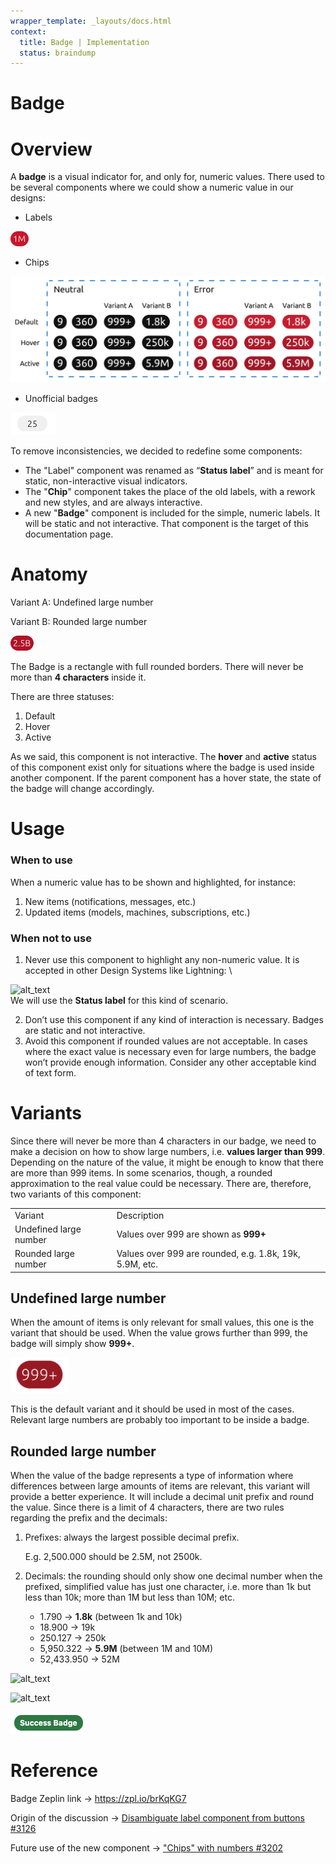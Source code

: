 ```yaml
---
wrapper_template: _layouts/docs.html
context:
  title: Badge | Implementation
  status: braindump
---
```

# Badge

# Overview

A **badge** is a visual indicator for, and only for, numeric values. There used to be several components where we could show a numeric value in our designs:

* Labels

![alt_text](/vanilla/templates/static/images/image1.png "image_tooltip")

* Chips

![alt_text](/vanilla/templates/static/images/image2.png "image_tooltip")

* Unofficial badges

![alt_text](/vanilla/templates/static/images/image3.png "image_tooltip")

To remove inconsistencies, we decided to redefine some components:

* The "Label" component was renamed as “**Status label**” and is meant for static, non-interactive visual indicators.
* The "**Chip**" component takes the place of the old labels, with a rework and new styles, and are always interactive.
* A new "**Badge**" component is included for the simple, numeric labels. It will be static and not interactive. That component is the target of this documentation page.

# Anatomy

Variant A: Undefined large number

Variant B: Rounded large number

![alt_text](/vanilla/templates/static/images/image4.png "image_tooltip")

The Badge is a rectangle with full rounded borders. There will never be more than **4 characters** inside it.

There are three statuses: 

1. Default
2. Hover
3. Active

As we said, this component is not interactive. The **hover** and **active** status of this component exist only for situations where the badge is used inside another component. If the parent component has a hover state, the state of the badge will change accordingly.

# Usage

### When to use

When a numeric value has to be shown and highlighted, for instance:

1. New items (notifications, messages, etc.)
2. Updated items (models, machines, subscriptions, etc.)

### When not to use

1. Never use this component to highlight any non-numeric value. It is accepted in other Design Systems like Lightning:  \

![alt_text](images/image5.png "image_tooltip")
 \
We will use the **Status label** for this kind of scenario.

2. Don’t use this component if any kind of interaction is necessary. Badges are static and not interactive.
3. Avoid this component if rounded values are not acceptable. In cases where the exact value is necessary even for large numbers, the badge won’t provide enough information. Consider any other acceptable kind of text form.

# Variants

Since there will never be more than 4 characters in our badge, we need to make a decision on how to show large numbers, i.e. **values larger than 999**. Depending on the nature of the value, it might be enough to know that there are more than 999 items. In some scenarios, though, a rounded approximation to the real value could be necessary. There are, therefore, two variants of this component:

<table>
  <tr>
   <td>Variant
   </td>
   <td>Description
   </td>
  </tr>
  <tr>
   <td>Undefined large number
   </td>
   <td>Values over 999 are shown as <strong>999+</strong>
   </td>
  </tr>
  <tr>
   <td>Rounded large number
   </td>
   <td>Values over 999 are rounded, e.g. 1.8k, 19k, 5.9M, etc.
   </td>
  </tr>
</table>

## Undefined large number

When the amount of items is only relevant for small values, this one is the variant that should be used. When the value grows further than 999, the badge will simply show **999+**.

![alt_text](/vanilla/templates/static/images/image7.png "image_tooltip")

This is the default variant and it should be used in most of the cases. Relevant large numbers are probably too important to be inside a badge. 

## Rounded large number

When the value of the badge represents a type of information where differences between large amounts of items are relevant, this variant will provide a better experience. It will include a decimal unit prefix and round the value. Since there is a limit of 4 characters, there are two rules regarding the prefix and the decimals:

1. Prefixes: always the largest possible decimal prefix.

   E.g. 2,500.000 should be 2.5M, not 2500k.
2. Decimals: the rounding should only show one decimal number when the prefixed, simplified value has just one character, i.e. more than 1k but less than 10k; more than 1M but less than 10M; etc.

   * 1.790 → **1.8k** (between 1k and 10k)
   * 18.900 → 19k
   * 250.127 → 250k
   * 5,950.322 → **5.9M** (between 1M and 10M)
   * 52,433.950 → 52M

![alt_text](images/image7.png "image_tooltip")

![alt_text](images/image8.png "image_tooltip")

![alt_text](/vanilla/templates/static/images/image9.png "image_tooltip")

# Reference

Badge Zeplin link → <https://zpl.io/brKqKG7>

Origin of the discussion → [Disambiguate label component from buttons #3126](https://github.com/canonical-web-and-design/vanilla-framework/issues/3126)

Future use of the new component → ["Chips" with numbers #3202](https://github.com/canonical-web-and-design/vanilla-framework/issues/3202)
